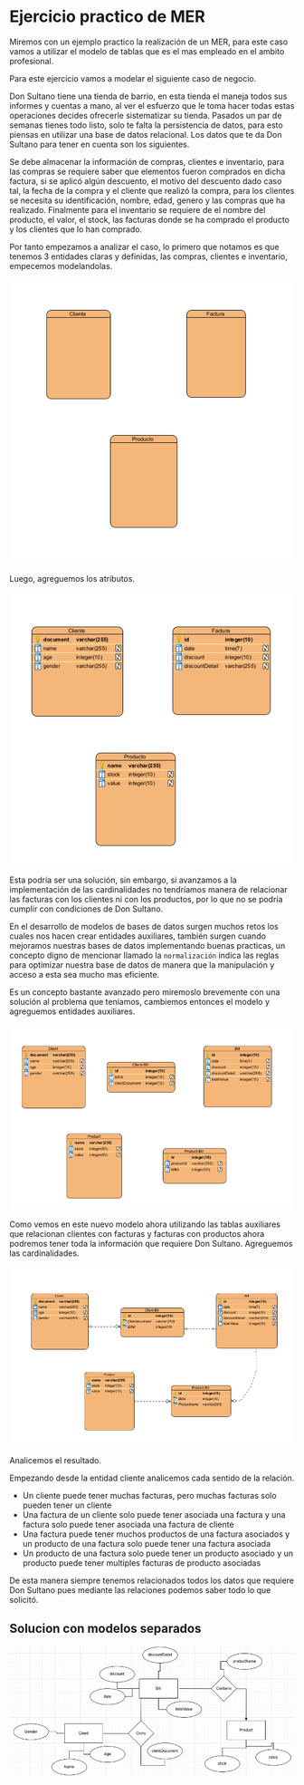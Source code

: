 # Ejercicio practico de MER

Miremos con un ejemplo practico la realización de un MER, para este caso vamos a utilizar el modelo de tablas que es el mas empleado en el ambito profesional.

Para este ejercicio vamos a modelar el siguiente caso de negocio.

Don Sultano tiene una tienda de barrio, en esta tienda el maneja todos sus informes y cuentas a mano, al ver el esfuerzo que le toma hacer todas estas operaciones decides ofrecerle sistematizar su tienda. Pasados un par de semanas tienes todo listo, solo te falta la persistencia de datos, para esto piensas en utilizar una base de datos relacional. Los datos que te da Don Sultano para tener en cuenta son los siguientes.

Se debe almacenar la información de compras, clientes e inventario, para las compras se requiere saber que elementos fueron comprados en dicha factura, si se aplicó algún descuento, el motivo del descuento dado caso tal, la fecha de la compra y el cliente que realizó la compra, para los clientes se necesita su identificación, nombre, edad, genero y las compras que ha realizado. Finalmente para el inventario se requiere de el nombre del producto, el valor, el stock, las facturas donde se ha comprado el producto y los clientes que lo han comprado.

Por tanto empezamos a analizar el caso, lo primero que notamos es que tenemos 3 entidades claras y definidas, las compras, clientes e inventario, empecemos modelandolas.

![](./../resources/Ejercicio1.png)

Luego, agreguemos los atributos.

![](./../resources/Ejercicio2.png)

Esta podría ser una solución, sin embargo, si avanzamos a la implementación de las cardinalidades no tendríamos manera de relacionar las facturas con los clientes ni con los productos, por lo que no se podría cumplir con condiciones de Don Sultano.

En el desarrollo de modelos de bases de datos surgen muchos retos los cuales nos hacen crear entidades auxiliares, también surgen cuando mejoramos nuestras bases de datos implementando buenas practicas, un concepto digno de mencionar llamado la `normalización` indica las reglas para optimizar nuestra base de datos de manera que la manipulación y acceso a esta sea mucho mas eficiente.

Es un concepto bastante avanzado pero miremoslo brevemente con una solución al problema que teníamos, cambiemos entonces el modelo y agreguemos entidades auxiliares.

![](./../resources/Ejercicio3.png)

Como vemos en este nuevo modelo ahora utilizando las tablas auxiliares que relacionan clientes con facturas y facturas con productos ahora podremos tener toda la información que requiere Don Sultano. Agreguemos las cardinalidades.

![](./../resources/Ejercicio4.png)

Analicemos el resultado.

Empezando desde la entidad cliente analicemos cada sentido de la relación.

- Un cliente puede tener muchas facturas, pero muchas facturas solo pueden tener un cliente
- Una factura de un cliente solo puede tener asociada una factura y una factura solo puede tener asociada una factura de cliente
- Una factura puede tener muchos productos de una factura asociados y un producto de una factura solo puede tener una factura asociada
- Un producto de una factura solo puede tener un producto asociado y un producto puede tener multiples facturas de producto asociadas

De esta manera siempre tenemos relacionados todos los datos que requiere Don Sultano pues mediante las relaciones podemos saber todo lo que solicitó.

## Solucion con modelos separados

![](./solucionModelosSeparados.png)
